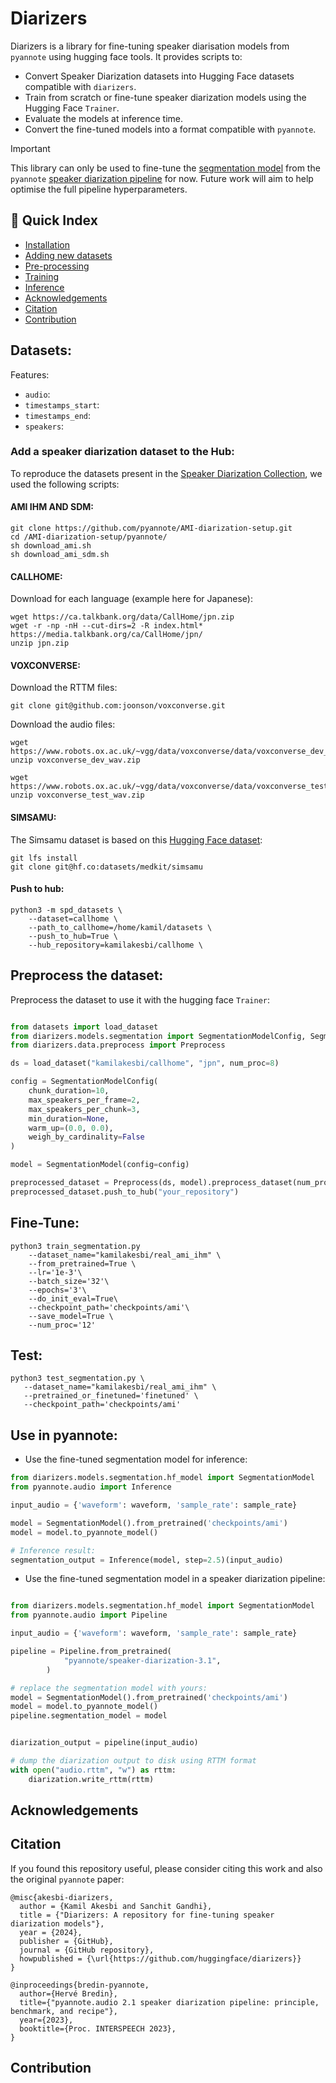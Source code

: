 # Diarizers

Diarizers is a library for fine-tuning speaker diarisation models from `pyannote` using hugging face tools.
It provides scripts to: 

- Convert Speaker Diarization datasets into Hugging Face datasets compatible with `diarizers`. 
- Train from scratch or fine-tune speaker diarization models using the Hugging Face `Trainer`. 
- Evaluate the models at inference time. 
-  Convert the fine-tuned models into a format compatible with `pyannote`.  

> [!IMPORTANT]
> This library can only be used to fine-tune the [segmentation model](https://huggingface.co/pyannote/segmentation-3.0) from the `pyannote` [speaker diarization pipeline](https://huggingface.co/pyannote/speaker-diarization-3.1) for now. 
> Future work will aim to help optimise the full pipeline hyperparameters. 

## 📖 Quick Index
* [Installation](#installation)
* [Adding new datasets](#datasets)
* [Pre-processing](#preprocessing)
* [Training](#training)
* [Inference](#inference)
* [Acknowledgements](#acknowledgements)
* [Citation](#citation)
* [Contribution](#contribution)


## Datasets:

Features: 


- `audio`:
- `timestamps_start`:
- `timestamps_end`:
- `speakers`:


### Add a speaker diarization dataset to the Hub: 

To reproduce the datasets present in the [Speaker Diarization Collection](https://huggingface.co/collections/kamilakesbi/speaker-diarization-datasets-660d2b4fff9745457c89e164), we used the following scripts: 


#### AMI IHM AND SDM: 

```
git clone https://github.com/pyannote/AMI-diarization-setup.git
cd /AMI-diarization-setup/pyannote/
sh download_ami.sh
sh download_ami_sdm.sh
```

#### CALLHOME: 

Download for each language (example here for Japanese): 

```
wget https://ca.talkbank.org/data/CallHome/jpn.zip
wget -r -np -nH --cut-dirs=2 -R index.html* https://media.talkbank.org/ca/CallHome/jpn/
unzip jpn.zip
```

#### VOXCONVERSE: 

Download the RTTM files: 

```
git clone git@github.com:joonson/voxconverse.git
```

Download the audio files: 

```
wget https://www.robots.ox.ac.uk/~vgg/data/voxconverse/data/voxconverse_dev_wav.zip
unzip voxconverse_dev_wav.zip

wget https://www.robots.ox.ac.uk/~vgg/data/voxconverse/data/voxconverse_test_wav.zip
unzip voxconverse_test_wav.zip
```

#### SIMSAMU: 

The Simsamu dataset is based on this [Hugging Face dataset](https://huggingface.co/datasets/medkit/simsamu): 

```
git lfs install
git clone git@hf.co:datasets/medkit/simsamu
```


#### Push to hub: 

```
python3 -m spd_datasets \
    --dataset=callhome \
    --path_to_callhome=/home/kamil/datasets \
    --push_to_hub=True \
    --hub_repository=kamilakesbi/callhome \
```


## Preprocess the dataset:

Preprocess the dataset to use it with the hugging face `Trainer`: 

```python 

from datasets import load_dataset
from diarizers.models.segmentation import SegmentationModelConfig, SegmentationModel
from diarizers.data.preprocess import Preprocess

ds = load_dataset("kamilakesbi/callhome", "jpn", num_proc=8)

config = SegmentationModelConfig(
    chunk_duration=10, 
    max_speakers_per_frame=2, 
    max_speakers_per_chunk=3, 
    min_duration=None, 
    warm_up=(0.0, 0.0),
    weigh_by_cardinality=False
)

model = SegmentationModel(config=config)

preprocessed_dataset = Preprocess(ds, model).preprocess_dataset(num_proc=8)
preprocessed_dataset.push_to_hub("your_repository")
```


## Fine-Tune: 

```
python3 train_segmentation.py
    --dataset_name="kamilakesbi/real_ami_ihm" \
    --from_pretrained=True \
    --lr='1e-3'\
    --batch_size='32'\
    --epochs='3'\
    --do_init_eval=True\
    --checkpoint_path='checkpoints/ami'\
    --save_model=True \
    --num_proc='12'
```

## Test: 

```
python3 test_segmentation.py \
   --dataset_name="kamilakesbi/real_ami_ihm" \
   --pretrained_or_finetuned='finetuned' \
   --checkpoint_path='checkpoints/ami'
```


## Use in pyannote: 

- Use the fine-tuned segmentation model for inference: 

```python
from diarizers.models.segmentation.hf_model import SegmentationModel
from pyannote.audio import Inference

input_audio = {'waveform': waveform, 'sample_rate': sample_rate}

model = SegmentationModel().from_pretrained('checkpoints/ami')
model = model.to_pyannote_model()

# Inference result: 
segmentation_output = Inference(model, step=2.5)(input_audio)
```

- Use the fine-tuned segmentation model in a speaker diarization pipeline: 


```python

from diarizers.models.segmentation.hf_model import SegmentationModel
from pyannote.audio import Pipeline

input_audio = {'waveform': waveform, 'sample_rate': sample_rate}

pipeline = Pipeline.from_pretrained(
            "pyannote/speaker-diarization-3.1",
        )

# replace the segmentation model with yours: 
model = SegmentationModel().from_pretrained('checkpoints/ami')
model = model.to_pyannote_model()
pipeline.segmentation_model = model


diarization_output = pipeline(input_audio)

# dump the diarization output to disk using RTTM format
with open("audio.rttm", "w") as rttm:
    diarization.write_rttm(rttm)
```

## Acknowledgements



## Citation

If you found this repository useful, please consider citing this work and also the original `pyannote` paper:

```
@misc{akesbi-diarizers,
  author = {Kamil Akesbi and Sanchit Gandhi},
  title = {"Diarizers: A repository for fine-tuning speaker diarization models"},
  year = {2024},
  publisher = {GitHub},
  journal = {GitHub repository},
  howpublished = {\url{https://github.com/huggingface/diarizers}}
}
```

```
@inproceedings{bredin-pyannote,
  author={Hervé Bredin},
  title={"pyannote.audio 2.1 speaker diarization pipeline: principle, benchmark, and recipe"},
  year={2023},
  booktitle={Proc. INTERSPEECH 2023},
}
```

## Contribution
